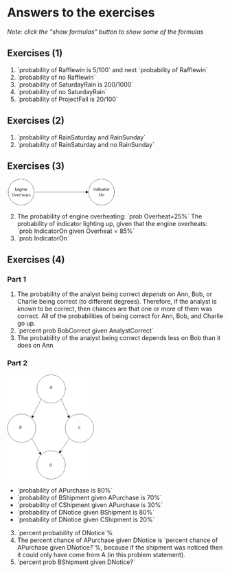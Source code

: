 # Answers to the exercises

_Note: click the "show formulas" button to show some of the formulas_
## Exercises (1)

1. \`probability of Rafflewin is 5/100\` and next \`probability of Rafflewin\`
2. \`probability of no Rafflewin\`
3. \`probability of SaturdayRain is 200/1000\`
4. \`probability of no SaturdayRain\`
5. \`probability of ProjectFail is 20/100\`

## Exercises (2)

1. \`probability of RainSaturday and RainSunday\`
2. \`probability of RainSaturday and no RainSunday\`

## Exercises (3)

<img alt="OverheatIndicator" src="../../img/OverheatIndicator.png" width="50%" />

2. The probability of engine overheating: \`prob Overheat=25%\` The probability of indicator lighting up, given that the engine overheats: \`prob IndicatorOn given Overheat = 85%\`
3. \`prob IndicatorOn\`

## Exercises (4)

### Part 1

1. The probability of the analyst being correct _depends_ on Ann, Bob, or Charlie being correct (to different degrees).  Therefore, if the analyst is _known_ to be correct, then chances are that one or more of them was correct.  All of the probabilities of being correct for Ann, Bob, and Charlie go up.
2. \`percent prob BobCorrect given AnalystCorrect\`
3. The probability of the analyst being correct depends less on Bob than it does on Ann

### Part 2

<img alt="Smuggling" src="../../img/Smuggling.png" width="40%" />

* \`probability of APurchase is 80%\`
* \`probability of BShipment given APurchase is 70%\`
* \`probability of CShipment given APurchase is 30%\`
* \`probability of DNotice given BShipment is 80%\`
* \`probability of DNotice given CShipment is 20%\`


3. \`percent probability of DNotice\`%
4. The percent chance of APurchase given DNotice is \`percent chance of APurchase given DNotice?\`%, because if the shipment was noticed then it could only have come from A (in this problem statement).
5. \`percent prob BShipment given DNotice?\`
